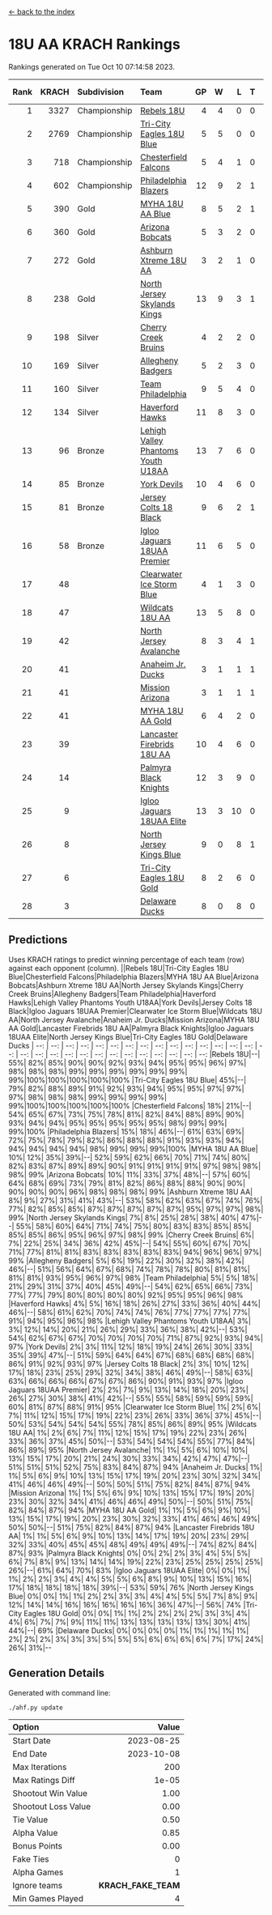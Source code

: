 [<- back to the index](readme.md)
# 18U AA KRACH Rankings
Rankings generated on Tue Oct 10 07:14:58 2023.

Rank|KRACH|Subdivision|Team|GP|W|L|T|OTW|OTL|SoS|Exp Wins|Win Diff
---:|---:|:---|:---|---:|---:|---:|---:|---:|---:|---:|---:|---:
1|3327|Championship|[Rebels 18U](https://gamesheetstats.com/seasons/3659/teams/140766/schedule)|4|4|0|0|0|0|107|4.8|-0.0
2|2769|Championship|[Tri-City Eagles 18U Blue](https://gamesheetstats.com/seasons/3659/teams/140769/schedule)|5|5|0|0|1|0|73|5.8|-0.0
3|718|Championship|[Chesterfield Falcons](https://gamesheetstats.com/seasons/3659/teams/143454/schedule)|5|4|1|0|1|0|210|4.9|0.0
4|602|Championship|[Philadelphia Blazers](https://gamesheetstats.com/seasons/3659/teams/140765/schedule)|12|9|2|1|0|1|197|10.4|0.0
5|390|Gold|[MYHA 18U AA Blue](https://gamesheetstats.com/seasons/3659/teams/140759/schedule)|8|5|2|1|0|0|219|6.4|0.0
6|360|Gold|[Arizona Bobcats](https://gamesheetstats.com/seasons/3659/teams/143450/schedule)|5|3|2|0|0|0|292|3.9|0.0
7|272|Gold|[Ashburn Xtreme 18U AA](https://gamesheetstats.com/seasons/3659/teams/140750/schedule)|3|2|1|0|0|0|124|2.9|0.0
8|238|Gold|[North Jersey Skylands Kings](https://gamesheetstats.com/seasons/3659/teams/140763/schedule)|13|9|3|1|1|0|540|10.3|-0.0
9|198|Silver|[Cherry Creek Bruins](https://gamesheetstats.com/seasons/3659/teams/143451/schedule)|4|2|2|0|0|0|662|2.8|-0.0
10|169|Silver|[Allegheny Badgers](https://gamesheetstats.com/seasons/3659/teams/143448/schedule)|5|2|3|0|0|0|286|2.9|0.0
11|160|Silver|[Team Philadelphia](https://gamesheetstats.com/seasons/3659/teams/140768/schedule)|9|5|4|0|0|0|215|5.9|0.0
12|134|Silver|[Haverford Hawks](https://gamesheetstats.com/seasons/3659/teams/140752/schedule)|11|8|3|0|2|2|267|8.9|0.0
13|96|Bronze|[Lehigh Valley Phantoms Youth U18AA](https://gamesheetstats.com/seasons/3659/teams/140758/schedule)|13|7|6|0|0|2|130|7.9|0.0
14|85|Bronze|[York Devils](https://gamesheetstats.com/seasons/3659/teams/140772/schedule)|10|4|6|0|1|0|238|4.9|0.0
15|81|Bronze|[Jersey Colts 18 Black](https://gamesheetstats.com/seasons/3659/teams/140756/schedule)|9|6|2|1|1|0|46|7.4|0.0
16|58|Bronze|[Igloo Jaguars 18UAA Premier](https://gamesheetstats.com/seasons/3659/teams/140755/schedule)|11|6|5|0|0|0|302|6.9|0.0
17|48||[Clearwater Ice Storm Blue](https://gamesheetstats.com/seasons/3659/teams/143452/schedule)|4|1|3|0|1|1|213|1.9|0.0
18|47||[Wildcats 18U AA](https://gamesheetstats.com/seasons/3659/teams/140771/schedule)|13|5|8|0|0|1|135|5.9|0.0
19|42||[North Jersey Avalanche](https://gamesheetstats.com/seasons/3659/teams/140761/schedule)|8|3|4|1|0|1|426|4.4|0.0
20|41||[Anaheim Jr. Ducks](https://gamesheetstats.com/seasons/3659/teams/143456/schedule)|3|1|1|1|0|0|32|2.4|0.0
21|41||[Mission Arizona](https://gamesheetstats.com/seasons/3659/teams/143449/schedule)|3|1|1|1|0|0|32|2.4|0.0
22|41||[MYHA 18U AA Gold](https://gamesheetstats.com/seasons/3659/teams/140760/schedule)|6|4|2|0|1|1|31|4.9|0.0
23|39||[Lancaster Firebrids 18U AA](https://gamesheetstats.com/seasons/3659/teams/140757/schedule)|10|4|6|0|1|1|364|4.9|0.0
24|14||[Palmyra Black Knights](https://gamesheetstats.com/seasons/3659/teams/140764/schedule)|12|3|9|0|1|0|113|3.9|0.0
25|9||[Igloo Jaguars 18UAA Elite](https://gamesheetstats.com/seasons/3659/teams/140753/schedule)|13|3|10|0|0|0|98|3.9|0.0
26|8||[North Jersey Kings Blue](https://gamesheetstats.com/seasons/3659/teams/140762/schedule)|9|0|8|1|0|0|414|1.4|0.0
27|6||[Tri-City Eagles 18U Gold](https://gamesheetstats.com/seasons/3659/teams/140770/schedule)|8|2|6|0|0|1|42|2.9|0.0
28|3||[Delaware Ducks](https://gamesheetstats.com/seasons/3659/teams/140751/schedule)|8|0|8|0|0|0|371|0.9|0.0

## Predictions
Uses KRACH ratings to predict winning percentage of each team (row) against each opponent (column).
||Rebels 18U|Tri-City Eagles 18U Blue|Chesterfield Falcons|Philadelphia Blazers|MYHA 18U AA Blue|Arizona Bobcats|Ashburn Xtreme 18U AA|North Jersey Skylands Kings|Cherry Creek Bruins|Allegheny Badgers|Team Philadelphia|Haverford Hawks|Lehigh Valley Phantoms Youth U18AA|York Devils|Jersey Colts 18 Black|Igloo Jaguars 18UAA Premier|Clearwater Ice Storm Blue|Wildcats 18U AA|North Jersey Avalanche|Anaheim Jr. Ducks|Mission Arizona|MYHA 18U AA Gold|Lancaster Firebrids 18U AA|Palmyra Black Knights|Igloo Jaguars 18UAA Elite|North Jersey Kings Blue|Tri-City Eagles 18U Gold|Delaware Ducks
| --: | --: | --: | --: | --: | --: | --: | --: | --: | --: | --: | --: | --: | --: | --: | --: | --: | --: | --: | --: | --: | --: | --: | --: | --: | --: | --: | --: | --: 
|Rebels 18U|--| 55%| 82%| 85%| 90%| 90%| 92%| 93%| 94%| 95%| 95%| 96%| 97%| 98%| 98%| 98%| 99%| 99%| 99%| 99%| 99%| 99%| 99%|100%|100%|100%|100%|100%
|Tri-City Eagles 18U Blue| 45%|--| 79%| 82%| 88%| 89%| 91%| 92%| 93%| 94%| 95%| 95%| 97%| 97%| 97%| 98%| 98%| 98%| 99%| 99%| 99%| 99%| 99%|100%|100%|100%|100%|100%
|Chesterfield Falcons| 18%| 21%|--| 54%| 65%| 67%| 73%| 75%| 78%| 81%| 82%| 84%| 88%| 89%| 90%| 93%| 94%| 94%| 95%| 95%| 95%| 95%| 95%| 98%| 99%| 99%| 99%|100%
|Philadelphia Blazers| 15%| 18%| 46%|--| 61%| 63%| 69%| 72%| 75%| 78%| 79%| 82%| 86%| 88%| 88%| 91%| 93%| 93%| 94%| 94%| 94%| 94%| 94%| 98%| 99%| 99%| 99%|100%
|MYHA 18U AA Blue| 10%| 12%| 35%| 39%|--| 52%| 59%| 62%| 66%| 70%| 71%| 74%| 80%| 82%| 83%| 87%| 89%| 89%| 90%| 91%| 91%| 91%| 91%| 97%| 98%| 98%| 98%| 99%
|Arizona Bobcats| 10%| 11%| 33%| 37%| 48%|--| 57%| 60%| 64%| 68%| 69%| 73%| 79%| 81%| 82%| 86%| 88%| 88%| 90%| 90%| 90%| 90%| 90%| 96%| 98%| 98%| 98%| 99%
|Ashburn Xtreme 18U AA|  8%|  9%| 27%| 31%| 41%| 43%|--| 53%| 58%| 62%| 63%| 67%| 74%| 76%| 77%| 82%| 85%| 85%| 87%| 87%| 87%| 87%| 87%| 95%| 97%| 97%| 98%| 99%
|North Jersey Skylands Kings|  7%|  8%| 25%| 28%| 38%| 40%| 47%|--| 55%| 58%| 60%| 64%| 71%| 74%| 75%| 80%| 83%| 83%| 85%| 85%| 85%| 85%| 86%| 95%| 96%| 97%| 98%| 99%
|Cherry Creek Bruins|  6%|  7%| 22%| 25%| 34%| 36%| 42%| 45%|--| 54%| 55%| 60%| 67%| 70%| 71%| 77%| 81%| 81%| 83%| 83%| 83%| 83%| 83%| 94%| 96%| 96%| 97%| 99%
|Allegheny Badgers|  5%|  6%| 19%| 22%| 30%| 32%| 38%| 42%| 46%|--| 51%| 56%| 64%| 67%| 68%| 74%| 78%| 78%| 80%| 81%| 81%| 81%| 81%| 93%| 95%| 96%| 97%| 98%
|Team Philadelphia|  5%|  5%| 18%| 21%| 29%| 31%| 37%| 40%| 45%| 49%|--| 54%| 62%| 65%| 66%| 73%| 77%| 77%| 79%| 80%| 80%| 80%| 80%| 92%| 95%| 95%| 96%| 98%
|Haverford Hawks|  4%|  5%| 16%| 18%| 26%| 27%| 33%| 36%| 40%| 44%| 46%|--| 58%| 61%| 62%| 70%| 74%| 74%| 76%| 77%| 77%| 77%| 77%| 91%| 94%| 95%| 96%| 98%
|Lehigh Valley Phantoms Youth U18AA|  3%|  3%| 12%| 14%| 20%| 21%| 26%| 29%| 33%| 36%| 38%| 42%|--| 53%| 54%| 62%| 67%| 67%| 70%| 70%| 70%| 70%| 71%| 87%| 92%| 93%| 94%| 97%
|York Devils|  2%|  3%| 11%| 12%| 18%| 19%| 24%| 26%| 30%| 33%| 35%| 39%| 47%|--| 51%| 59%| 64%| 64%| 67%| 68%| 68%| 68%| 68%| 86%| 91%| 92%| 93%| 97%
|Jersey Colts 18 Black|  2%|  3%| 10%| 12%| 17%| 18%| 23%| 25%| 29%| 32%| 34%| 38%| 46%| 49%|--| 58%| 63%| 63%| 66%| 66%| 66%| 67%| 67%| 86%| 90%| 91%| 93%| 97%
|Igloo Jaguars 18UAA Premier|  2%|  2%|  7%|  9%| 13%| 14%| 18%| 20%| 23%| 26%| 27%| 30%| 38%| 41%| 42%|--| 55%| 55%| 58%| 59%| 59%| 59%| 60%| 81%| 87%| 88%| 91%| 95%
|Clearwater Ice Storm Blue|  1%|  2%|  6%|  7%| 11%| 12%| 15%| 17%| 19%| 22%| 23%| 26%| 33%| 36%| 37%| 45%|--| 50%| 53%| 54%| 54%| 54%| 55%| 78%| 85%| 86%| 89%| 95%
|Wildcats 18U AA|  1%|  2%|  6%|  7%| 11%| 12%| 15%| 17%| 19%| 22%| 23%| 26%| 33%| 36%| 37%| 45%| 50%|--| 53%| 54%| 54%| 54%| 55%| 77%| 84%| 86%| 89%| 95%
|North Jersey Avalanche|  1%|  1%|  5%|  6%| 10%| 10%| 13%| 15%| 17%| 20%| 21%| 24%| 30%| 33%| 34%| 42%| 47%| 47%|--| 51%| 51%| 51%| 52%| 75%| 83%| 84%| 87%| 94%
|Anaheim Jr. Ducks|  1%|  1%|  5%|  6%|  9%| 10%| 13%| 15%| 17%| 19%| 20%| 23%| 30%| 32%| 34%| 41%| 46%| 46%| 49%|--| 50%| 50%| 51%| 75%| 82%| 84%| 87%| 94%
|Mission Arizona|  1%|  1%|  5%|  6%|  9%| 10%| 13%| 15%| 17%| 19%| 20%| 23%| 30%| 32%| 34%| 41%| 46%| 46%| 49%| 50%|--| 50%| 51%| 75%| 82%| 84%| 87%| 94%
|MYHA 18U AA Gold|  1%|  1%|  5%|  6%|  9%| 10%| 13%| 15%| 17%| 19%| 20%| 23%| 30%| 32%| 33%| 41%| 46%| 46%| 49%| 50%| 50%|--| 51%| 75%| 82%| 84%| 87%| 94%
|Lancaster Firebrids 18U AA|  1%|  1%|  5%|  6%|  9%| 10%| 13%| 14%| 17%| 19%| 20%| 23%| 29%| 32%| 33%| 40%| 45%| 45%| 48%| 49%| 49%| 49%|--| 74%| 82%| 84%| 87%| 93%
|Palmyra Black Knights|  0%|  0%|  2%|  2%|  3%|  4%|  5%|  5%|  6%|  7%|  8%|  9%| 13%| 14%| 14%| 19%| 22%| 23%| 25%| 25%| 25%| 25%| 26%|--| 61%| 64%| 70%| 83%
|Igloo Jaguars 18UAA Elite|  0%|  0%|  1%|  1%|  2%|  2%|  3%|  4%|  4%|  5%|  5%|  6%|  8%|  9%| 10%| 13%| 15%| 16%| 17%| 18%| 18%| 18%| 18%| 39%|--| 53%| 59%| 76%
|North Jersey Kings Blue|  0%|  0%|  1%|  1%|  2%|  2%|  3%|  3%|  4%|  4%|  5%|  5%|  7%|  8%|  9%| 12%| 14%| 14%| 16%| 16%| 16%| 16%| 16%| 36%| 47%|--| 56%| 74%
|Tri-City Eagles 18U Gold|  0%|  0%|  1%|  1%|  2%|  2%|  2%|  2%|  3%|  3%|  4%|  4%|  6%|  7%|  7%|  9%| 11%| 11%| 13%| 13%| 13%| 13%| 13%| 30%| 41%| 44%|--| 69%
|Delaware Ducks|  0%|  0%|  0%|  0%|  1%|  1%|  1%|  1%|  1%|  2%|  2%|  2%|  3%|  3%|  3%|  5%|  5%|  5%|  6%|  6%|  6%|  6%|  7%| 17%| 24%| 26%| 31%|--

## Generation Details

Generated with command line:
```
./ahf.py update
```

| Option | Value |
| :----- | ----: |
| Start Date | 2023-08-25 |
| End Date | 2023-10-08 |
| Max Iterations | 200 |
| Max Ratings Diff | 1e-05 |
| Shootout Win Value | 1.00 |
| Shootout Loss Value | 0.00 |
| Tie Value | 0.50 |
| Alpha Value | 0.85 |
| Bonus Points | 0.00 |
| Fake Ties | 0 |
| Alpha Games | 1 |
| Ignore teams | __KRACH_FAKE_TEAM__ |
| Min Games Played | 4 |

